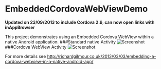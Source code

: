 EmbeddedCordovaWebViewDemo
================================
**Updated on 23/09/2013 to include Cordova 2.9, can now open links with inAppBrowser**

This project demonstrates using an Embedded Cordova WebView within a native Android application.
###Standard native Activity
![Screenshot](http://richardgilmour.co.uk/wp-content/uploads/2013/03/NativeActivity.png)
###Cordova WebView Activity
![Screenshot](http://richardgilmour.co.uk/wp-content/uploads/2013/03/CordovaActivity.png)

For more details see http://richardgilmour.co.uk/2013/03/03/embedding-a-cordova-webview-in-a-native-android-app/

